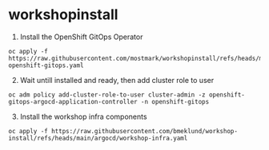 # workshopinstall

1. Install the OpenShift GitOps Operator

```
oc apply -f https://raw.githubusercontent.com/mostmark/workshopinstall/refs/heads/main/add-openshift-gitops.yaml

```

2. Wait untill installed and ready, then add cluster role to user

```
oc adm policy add-cluster-role-to-user cluster-admin -z openshift-gitops-argocd-application-controller -n openshift-gitops

```

3. Install the workshop infra components

```
oc apply -f https://raw.githubusercontent.com/bmeklund/workshop-install/refs/heads/main/argocd/workshop-infra.yaml

```
